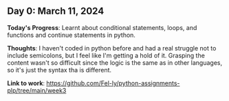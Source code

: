 ## Day 0: March 11, 2024

**Today's Progress**: Learnt about conditional statements, loops, and functions and continue statements in python.

__Thoughts__: I haven't coded in python before and had a real struggle not to include semicolons, but I feel like I'm getting a hold of it.
Grasping the content wasn't so difficult since the logic is the same as in other languages, so it's just the syntax tha is different.

__Link to work__: https://github.com/Fel-ly/python-assignments-plp/tree/main/week3
